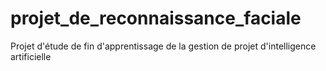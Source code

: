 # projet_de_reconnaissance_faciale
Projet d'étude de fin d'apprentissage de la gestion de projet d'intelligence artificielle
